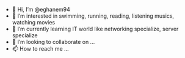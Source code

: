 - 👋 Hi, I’m @eghanem94
- 👀 I’m interested in swimming, running, reading, listening musics, watching movies
- 🌱 I’m currently learning IT world like networking specialize, server specialize
- 💞️ I’m looking to collaborate on ...
- 📫 How to reach me ...

<!---
eghanem94/eghanem94 is a ✨ special ✨ repository because its `README.md` (this file) appears on your GitHub profile.
You can click the Preview link to take a look at your changes.
--->
